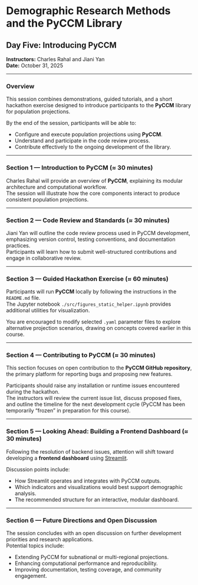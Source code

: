 # Demographic Research Methods and the PyCCM Library  
## Day Five: Introducing PyCCM  
**Instructors:** Charles Rahal and Jiani Yan  
**Date:** October 31, 2025  

---

### Overview

This session combines demonstrations, guided tutorials, and a short hackathon exercise designed to introduce participants to the **PyCCM** library for population projections.  

By the end of the session, participants will be able to:  
- Configure and execute population projections using **PyCCM**.  
- Understand and participate in the code review process.  
- Contribute effectively to the ongoing development of the library.

---

### Section 1 — Introduction to PyCCM (≈ 30 minutes)

Charles Rahal will provide an overview of **PyCCM**, explaining its modular architecture and computational workflow.  
The session will illustrate how the core components interact to produce consistent population projections.

---

### Section 2 — Code Review and Standards (≈ 30 minutes)

Jiani Yan will outline the code review process used in PyCCM development, emphasizing version control, testing conventions, and documentation practices.  
Participants will learn how to submit well-structured contributions and engage in collaborative review.

---

### Section 3 — Guided Hackathon Exercise (≈ 60 minutes)

Participants will run **PyCCM** locally by following the instructions in the `README.md` file.  
The Jupyter notebook `./src/figures_static_helper.ipynb` provides additional utilities for visualization.  

You are encouraged to modify selected `.yaml` parameter files to explore alternative projection scenarios, drawing on concepts covered earlier in this course.

---

### Section 4 — Contributing to PyCCM (≈ 30 minutes)

This section focuses on open contribution to the **PyCCM GitHub repository**, the primary platform for reporting bugs and proposing new features.  

Participants should raise any installation or runtime issues encountered during the hackathon.  
The instructors will review the current issue list, discuss proposed fixes, and outline the timeline for the next development cycle (PyCCM has been temporarily “frozen” in preparation for this course).

---

### Section 5 — Looking Ahead: Building a Frontend Dashboard (≈ 30 minutes)

Following the resolution of backend issues, attention will shift toward developing a **frontend dashboard** using [Streamlit](https://streamlit.io/).  

Discussion points include:  
- How Streamlit operates and integrates with PyCCM outputs.  
- Which indicators and visualizations would best support demographic analysis.  
- The recommended structure for an interactive, modular dashboard.

---

### Section 6 — Future Directions and Open Discussion

The session concludes with an open discussion on further development priorities and research applications.  
Potential topics include:  
- Extending PyCCM for subnational or multi-regional projections.  
- Enhancing computational performance and reproducibility.  
- Improving documentation, testing coverage, and community engagement.
